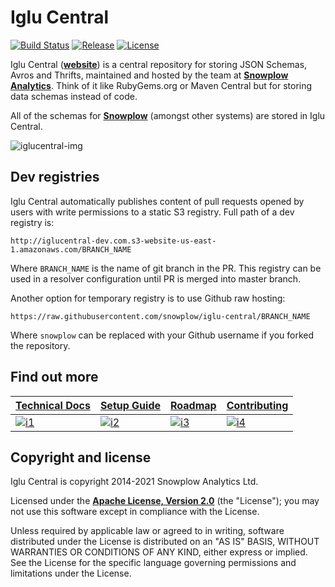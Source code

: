 # Iglu Central

[![Build Status][cd-image]][cd] [![Release][release-image]][releases] [![License][license-image]][license]

Iglu Central (**[website][iglucentral-website]**) is a central repository for storing JSON Schemas, Avros and Thrifts, maintained and hosted by the team at **[Snowplow Analytics][snowplow-website]**. Think of it like RubyGems.org or Maven Central but for storing data schemas instead of code.

All of the schemas for **[Snowplow][snowplow-repo]** (amongst other systems) are stored in Iglu Central.

![iglucentral-img][iglucentral-img]

## Dev registries

Iglu Central automatically publishes content of pull requests opened by users with write permissions to a static S3 registry.
Full path of a dev registry is:

```
http://iglucentral-dev.com.s3-website-us-east-1.amazonaws.com/BRANCH_NAME
```

Where `BRANCH_NAME` is the name of git branch in the PR. This registry can be used in a resolver configuration until PR is merged into master branch.

Another option for temporary registry is to use Github raw hosting:

```
https://raw.githubusercontent.com/snowplow/iglu-central/BRANCH_NAME
```

Where `snowplow` can be replaced with your Github username if you forked the repository.

## Find out more

| **[Technical Docs][techdocs]**     | **[Setup Guide][setup]**     | **[Roadmap][roadmap]**           | **[Contributing][contributing]**           |
|-------------------------------------|-------------------------------|-----------------------------------|---------------------------------------------|
| [![i1][techdocs-image]][techdocs] | [![i2][setup-image]][setup] | [![i3][roadmap-image]][roadmap] | [![i4][contributing-image]][contributing] |

## Copyright and license

Iglu Central is copyright 2014-2021 Snowplow Analytics Ltd.

Licensed under the **[Apache License, Version 2.0][license]** (the "License");
you may not use this software except in compliance with the License.

Unless required by applicable law or agreed to in writing, software
distributed under the License is distributed on an "AS IS" BASIS,
WITHOUT WARRANTIES OR CONDITIONS OF ANY KIND, either express or implied.
See the License for the specific language governing permissions and
limitations under the License.

[cd]: https://github.com/snowplow/iglu-central/actions?query=workflow%3ACI
[cd-image]: https://github.com/snowplow/iglu-central/workflows/CI/badge.svg

[release-image]: http://img.shields.io/badge/release-121-orange.svg?style=flat
[releases]: https://github.com/snowplow/iglu-central/releases

[license-image]: http://img.shields.io/badge/license-Apache--2-blue.svg?style=flat
[license]: http://www.apache.org/licenses/LICENSE-2.0

[iglucentral-website]: http://iglucentral.com
[snowplow-repo]: https://github.com/snowplow/snowplow
[snowplow-wiki]: https://github.com/snowplow/snowplow/wiki
[snowplow-website]: http://snowplowanalytics.com

[iglucentral-img]: https://github.com/snowplow/iglu/wiki/technical-documentation/images/iglu-central.png

[techdocs-image]: https://d3i6fms1cm1j0i.cloudfront.net/github/images/techdocs.png
[setup-image]: https://d3i6fms1cm1j0i.cloudfront.net/github/images/setup.png
[roadmap-image]: https://d3i6fms1cm1j0i.cloudfront.net/github/images/roadmap.png
[contributing-image]: https://d3i6fms1cm1j0i.cloudfront.net/github/images/contributing.png

[techdocs]: https://github.com/snowplow/iglu/wiki/Iglu-Central
[setup]: https://github.com/snowplow/iglu/wiki/Iglu-Central-setup
[roadmap]: https://github.com/snowplow/iglu/wiki/Product-roadmap
[contributing]: https://github.com/snowplow/iglu/wiki/Contributing-to-Iglu-Central

